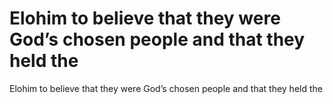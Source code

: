 # Elohim to believe that they were God’s chosen people and that they held the

Elohim to believe that they were God’s chosen people and that they held the
